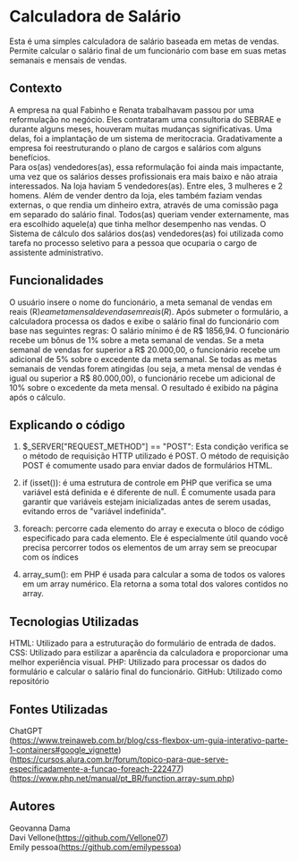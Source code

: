 # Calculadora de Salário
Esta é uma simples calculadora de salário baseada em metas de vendas. Permite calcular o salário final de um funcionário com base em suas metas semanais e mensais de vendas.

## Contexto 
A empresa na qual Fabinho e Renata trabalhavam passou por uma reformulação no negócio. Eles contrataram uma consultoria do SEBRAE e durante alguns meses, houveram muitas mudanças significativas.
Uma delas, foi a implantação de um sistema de meritocracia. Gradativamente a empresa foi reestruturando o plano de cargos e salários com alguns benefícios.  
Para os(as) vendedores(as), essa reformulação foi ainda mais impactante, uma vez que os salários desses profissionais era mais baixo e não atraia interessados. Na loja haviam 5 vendedores(as). Entre eles, 3 mulheres e 2 homens. Além de vender dentro da loja, eles também faziam vendas externas, o que rendia um dinheiro extra, através de uma comissão paga em separado do salário final. Todos(as) queriam vender externamente, mas era escolhido aquele(a) que tinha melhor desempenho nas vendas. 
O Sistema de cálculo dos salários dos(as) vendedores(as) foi utilizada como tarefa no processo seletivo para a pessoa que ocuparia o cargo de assistente administrativo. 

## Funcionalidades
O usuário insere o nome do funcionário, a meta semanal de vendas em reais (R$) e a meta mensal de vendas em reais (R$).
Após submeter o formulário, a calculadora processa os dados e exibe o salário final do funcionário com base nas seguintes regras:
O salário mínimo é de R$ 1856,94.
O funcionário recebe um bônus de 1% sobre a meta semanal de vendas.
Se a meta semanal de vendas for superior a R$ 20.000,00, o funcionário recebe um adicional de 5% sobre o excedente da meta semanal.
Se todas as metas semanais de vendas forem atingidas (ou seja, a meta mensal de vendas é igual ou superior a R$ 80.000,00), o funcionário recebe um adicional de 10% sobre o excedente da meta mensal.
O resultado é exibido na página após o cálculo.

## Explicando o código

1. $_SERVER["REQUEST_METHOD"] == "POST": Esta condição verifica se o método de requisição HTTP utilizado é POST. O método de requisição POST é comumente usado para enviar dados de formulários HTML.

2. if (isset()): é uma estrutura de controle em PHP que verifica se uma variável está definida e é diferente de null. É comumente usada para garantir que variáveis estejam inicializadas antes de serem usadas, evitando erros de "variável indefinida".

3. foreach: percorre cada elemento do array e executa o bloco de código especificado para cada elemento. Ele é especialmente útil quando você precisa percorrer todos os elementos de um array sem se preocupar com os índices

4. array_sum(): em PHP é usada para calcular a soma de todos os valores em um array numérico. Ela retorna a soma total dos valores contidos no array.

## Tecnologias Utilizadas
HTML: Utilizado para a estruturação do formulário de entrada de dados.
CSS: Utilizado para estilizar a aparência da calculadora e proporcionar uma melhor experiência visual.
PHP: Utilizado para processar os dados do formulário e calcular o salário final do funcionário.
GitHub: Utilizado como repositório 

## Fontes Utilizadas 
ChatGPT  
(https://www.treinaweb.com.br/blog/css-flexbox-um-guia-interativo-parte-1-containers#google_vignette)  
(https://cursos.alura.com.br/forum/topico-para-que-serve-especificadamente-a-funcao-foreach-222477)  
(https://www.php.net/manual/pt_BR/function.array-sum.php)  

## Autores 
Geovanna Dama   
Davi Vellone(https://github.com/Vellone07)     
Emily pessoa(https://github.com/emilypessoa)    

